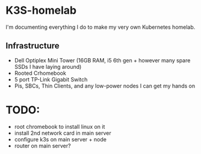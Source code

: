 # K3S-homelab
I'm documenting everything I do to make my very own Kubernetes homelab.

## Infrastructure
- Dell Optiplex Mini Tower (16GB RAM, i5 6th gen + however many spare SSDs I have laying around)
- Rooted Crhomebook
- 5 port TP-Link Gigabit Switch
- Pis, SBCs, Thin Clients, and any low-power nodes I can get my hands on

# TODO:
- root chromebook to install linux on it
- install 2nd network card in main server
- configure k3s on main server + node
- router on main server?
